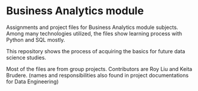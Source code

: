 # Business Analytics module

Assignments and project files for Business Analytics module subjects. Among many technologies utilized, the files show learning process with Python and SQL mostly. 

This repository shows the process of acquiring the basics for future data science studies.  

Most of the files are from group projects. Contributors are Roy Liu and Keita Brudere. (names and responsibilities also found in project documentations for Data Engineering) 
